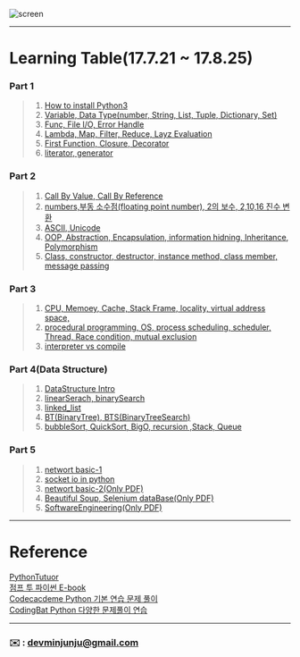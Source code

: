 ![screen](https://user-images.githubusercontent.com/30401511/30725689-77e7eb5a-9f81-11e7-8fdc-81e94ab401b7.png)

--- 



# Learning Table(17.7.21 ~ 17.8.25) 

###   **Part 1**

> 1. [How to install Python3](/Part_1/How-to-install-python.pdf)
> 2. [Variable, Data Type(number, String, List, Tuple, Dictionary, Set)](/Part_1/1_Variable-DataType.md)
> 3. [Func, File I/O, Error Handle](/Part_1/2_Func-FileiO-ErrorHandLe.md)
> 4. [Lambda, Map, Filter, Reduce, Layz Evaluation](/Part_1/3_Lambda-Map-Filter-Reduce-Layz_Evaluation.md)
> 5. [First Function, Closure, Decorator](/Part_1/4_First_Function-Closure-Decorator.md)
> 6. [literator, generator](/Part_1/5_Literator-Generator.md)
> 

### **Part 2**

> 1. [Call By Value, Call By Reference](/study/6_python3.md)
> 2. [numbers,부동 소수점(floating point number), 2의 보수, 2,10,16 진수 변환](study/7_python3.md)
> 3. [ASCII, Unicode](study/8_python3.md)
> 4. [OOP, Abstraction, Encapsulation, information hidning, Inheritance, Polymorphism](study/9_python3.md)
> 5. [Class, constructor, destructor, instance method, class member, message passing](study/10_python3.md)

### **Part 3**

> 1. [CPU, Memoey, Cache, Stack Frame, locality, virtual address space,](/study/11_python3.md)
> 2. [procedural programming, OS, process scheduling, scheduler, Thread, Race condition, mutual exclusion](/study/12_python3.md)
> 3. [interpreter vs compile](/study/13_python3.md)

### **Part 4(Data Structure)** 

> 1. [DataStructure Intro](/study/14_python3.md)
> 2. [linearSerach, binarySearch](/study/15_python3.md)
> 3. [linked_list](/study/16_python3.md)
> 4. [BT(BinaryTree), BTS(BinaryTreeSearch)](/study/17_python3.md)
> 5. [bubbleSort, QuickSort, BigO, recursion ,Stack, Queue](/study/18_python3.md)

### **Part 5**  

> 1. [networt basic-1](/study/19_python3.md)
> 2. [socket io in python](/study/20_python3.md)
> 3. [networt basic-2(Only PDF)](/study/21_python3.md)
> 4. [Beautiful Soup, Selenium dataBase(Only PDF)](/study/22_python3.md)
> 5. [SoftwareEngineering(Only PDF)](/study/23_python3.md)

---

#  Reference 

[PythonTutuor](http://pythontutor.com/visualize.html#mode=edit)<br>
[점프 투 파이썬 E-book](https://wikidocs.net/book/1)<br>
[Codecacdeme Python 기본 연습 문제 풀이](https://www.codecademy.com/en/tracks/python-ko)<br>
[CodingBat Python 다양한 문제풀이 연습](http://codingbat.com/python)<br>

---




### **:envelope:**  : <devminjunju@gmail.com>

